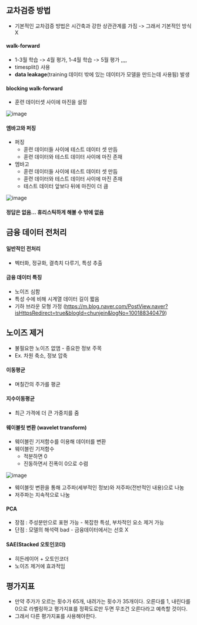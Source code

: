 ## 교차검증 방법
* 기본적인 교차검증 방법은 시간축과 강한 상관관계를 가짐 -> 그래서 기본적인 방식 X

#### walk-forward
* 1-3월 학습 -> 4월 평가, 1-4월 학습 -> 5월 평가 ,,,,
* timesplit() 사용
* **data leakage**(training 데이터 밖에 있는 데이터가 모델을 만드는데 사용됨) 발생

#### blocking walk-forward
* 훈련 데이터셋 사이에 마진을 설정

![image](https://user-images.githubusercontent.com/123862973/215316301-d7128b76-f3b6-4263-82f4-364706ef7954.png)

#### 엠바고와 퍼징
* 퍼징
  - 훈련 데이터들 사이에 테스트 데이터 셋 만듬
  - 훈련 데이터와 테스트 데이터 사이에 마진 존재
* 엠바고 
  - 훈련 데이터들 사이에 테스트 데이터 셋 만듬
  - 훈련 데이터와 테스트 데이터 사이에 마진 존재
  - 테스트 데이터 앞보다 뒤에 마진이 더 큼

![image](https://user-images.githubusercontent.com/123862973/215316502-afb33985-476a-460d-a9ab-28dbd1be669c.png)

#### 정답은 없음... 휴리스틱하게 해볼 수 밖에 없음


## 금융 데이터 전처리
#### 일반적인 전처리
* 벡터화, 정규화, 결측치 다루기, 특성 추출

#### 금융 데이터 특징
* 노이즈 심함
* 특성 수에 비해 시계열 데이터 길이 짧음
* 기하 브라운 모형 가정 (https://m.blog.naver.com/PostView.naver?isHttpsRedirect=true&blogId=chunjein&logNo=100188340479)


## 노이즈 제거
* 불필요한 노이즈 없앰 - 중요한 정보 주목
* Ex. 차원 축소, 정보 압축

#### 이동평균 
* 며칠간의 주가를 평균

#### 지수이동평균
* 최근 가격에 더 큰 가중치를 줌

#### 웨이블릿 변환 (wavelet transform)
* 웨이블린 기저함수를 이용해 데이터를 변환
* 웨이블린 기저함수 
    - 적분하면 0
    - 진동하면서 진폭이 0으로 수렴
 
![image](https://user-images.githubusercontent.com/123862973/215337003-693a9a90-0c7d-4914-8608-b5b1122330b6.png)

* 웨이블릿 변환을 통해 고주파(세부적인 정보)와 저주파(전반적인 내용)으로 나눔
* 저주파는 지속적으로 나눔

#### PCA
* 장점 : 주성분만으로 표현 가능 - 복잡한 특성, 부차적인 요소 제거 가능
* 단점 : 모델의 해석력 bad - 금융데이터에서는 선호 X

#### SAE(Stacked 오토인코더)
* 히든레이어 + 오토인코더
* 노이즈 제거에 효과적임



## 평가지표
* 만약 주가가 오르는 횟수가 65개, 내려가는 횟수가 35개이다. 오른다를 1, 내린다를 0으로 라벨링하고 평가지표를 정확도로만 두면 무조건 오른다라고 예측할 것이다.
* 그래서 다른 평가지표를 사용해야한다.

